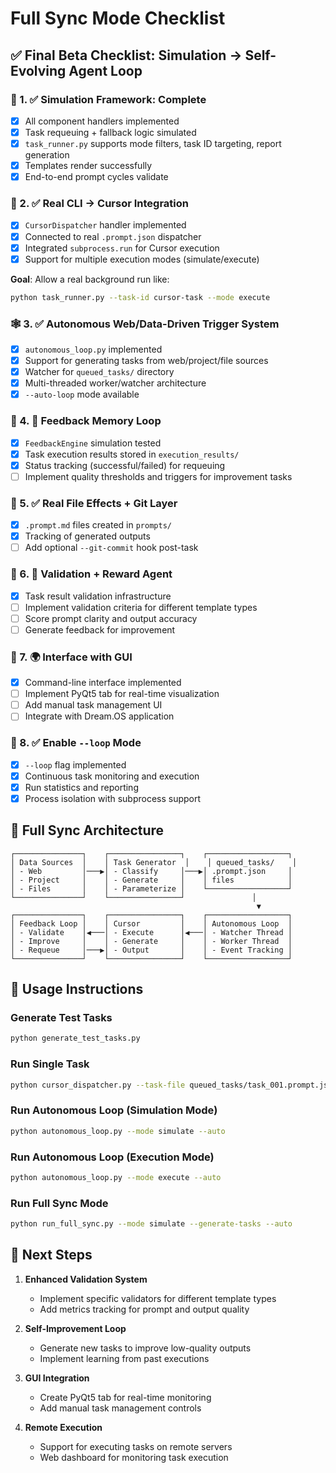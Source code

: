 # Full Sync Mode Checklist

## ✅ Final Beta Checklist: Simulation → Self-Evolving Agent Loop

### 🧱 1. ✅ **Simulation Framework: Complete**
- [x] All component handlers implemented
- [x] Task requeuing + fallback logic simulated
- [x] `task_runner.py` supports mode filters, task ID targeting, report generation
- [x] Templates render successfully
- [x] End-to-end prompt cycles validate

### 🔗 2. ✅ **Real CLI → Cursor Integration**
- [x] `CursorDispatcher` handler implemented
- [x] Connected to real `.prompt.json` dispatcher
- [x] Integrated `subprocess.run` for Cursor execution
- [x] Support for multiple execution modes (simulate/execute)

**Goal**: Allow a real background run like:
```bash
python task_runner.py --task-id cursor-task --mode execute
```

### 🕸️ 3. ✅ **Autonomous Web/Data-Driven Trigger System**
- [x] `autonomous_loop.py` implemented
- [x] Support for generating tasks from web/project/file sources
- [x] Watcher for `queued_tasks/` directory
- [x] Multi-threaded worker/watcher architecture
- [x] `--auto-loop` mode available

### 🧠 4. 🔄 **Feedback Memory Loop**
- [x] `FeedbackEngine` simulation tested
- [x] Task execution results stored in `execution_results/`
- [x] Status tracking (successful/failed) for requeuing
- [ ] Implement quality thresholds and triggers for improvement tasks

### 💾 5. ✅ **Real File Effects + Git Layer**
- [x] `.prompt.md` files created in `prompts/`
- [x] Tracking of generated outputs
- [ ] Add optional `--git-commit` hook post-task

### 🧠 6. 🧪 **Validation + Reward Agent**
- [x] Task result validation infrastructure
- [ ] Implement validation criteria for different template types
- [ ] Score prompt clarity and output accuracy
- [ ] Generate feedback for improvement

### 🧭 7. 🌍 **Interface with GUI**
- [x] Command-line interface implemented
- [ ] Implement PyQt5 tab for real-time visualization
- [ ] Add manual task management UI
- [ ] Integrate with Dream.OS application

### 🚀 8. ✅ **Enable `--loop` Mode**
- [x] `--loop` flag implemented
- [x] Continuous task monitoring and execution
- [x] Run statistics and reporting
- [x] Process isolation with subprocess support

## 🔄 Full Sync Architecture

```
┌───────────────┐    ┌────────────────┐    ┌──────────────────┐
│ Data Sources  │    │ Task Generator  │    │ queued_tasks/    │
│ - Web         │───▶│ - Classify     │───▶│ .prompt.json     │
│ - Project     │    │ - Generate     │    │ files            │
│ - Files       │    │ - Parameterize │    └──────────────────┘
└───────────────┘    └────────────────┘               │
                                                       ▼
┌───────────────┐    ┌────────────────┐    ┌──────────────────┐
│ Feedback Loop │    │ Cursor         │    │ Autonomous Loop  │
│ - Validate    │◀───│ - Execute      │◀───│ - Watcher Thread │
│ - Improve     │    │ - Generate     │    │ - Worker Thread  │
│ - Requeue     │───▶│ - Output       │    │ - Event Tracking │
└───────────────┘    └────────────────┘    └──────────────────┘
```

## 📝 Usage Instructions

### Generate Test Tasks
```bash
python generate_test_tasks.py
```

### Run Single Task
```bash
python cursor_dispatcher.py --task-file queued_tasks/task_001.prompt.json --auto
```

### Run Autonomous Loop (Simulation Mode)
```bash
python autonomous_loop.py --mode simulate --auto
```

### Run Autonomous Loop (Execution Mode)
```bash
python autonomous_loop.py --mode execute --auto
```

### Run Full Sync Mode
```bash
python run_full_sync.py --mode simulate --generate-tasks --auto
```

## 🔄 Next Steps

1. **Enhanced Validation System**
   - Implement specific validators for different template types
   - Add metrics tracking for prompt and output quality

2. **Self-Improvement Loop**
   - Generate new tasks to improve low-quality outputs
   - Implement learning from past executions

3. **GUI Integration**
   - Create PyQt5 tab for real-time monitoring
   - Add manual task management controls

4. **Remote Execution**
   - Support for executing tasks on remote servers
   - Web dashboard for monitoring task execution 